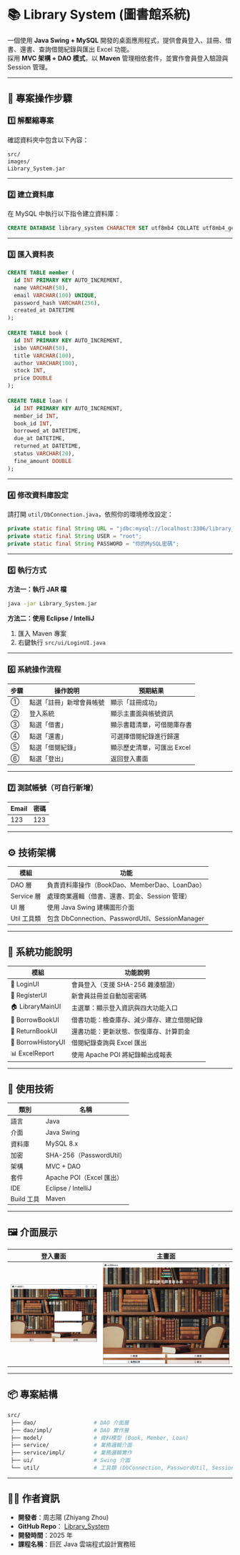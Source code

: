 # 📚 Library System (圖書館系統)

一個使用 **Java Swing + MySQL** 開發的桌面應用程式，提供會員登入、註冊、借書、還書、查詢借閱紀錄與匯出 Excel 功能。  
採用 **MVC 架構 + DAO 模式**，以 **Maven** 管理相依套件，並實作會員登入驗證與 Session 管理。

---

## 🧩 專案操作步驟

### 1️⃣ 解壓縮專案
確認資料夾中包含以下內容：

```
src/
images/
Library_System.jar
```

---

### 2️⃣ 建立資料庫
在 MySQL 中執行以下指令建立資料庫：

```sql
CREATE DATABASE library_system CHARACTER SET utf8mb4 COLLATE utf8mb4_general_ci;
```

---

### 3️⃣ 匯入資料表
```sql
CREATE TABLE member (
  id INT PRIMARY KEY AUTO_INCREMENT,
  name VARCHAR(50),
  email VARCHAR(100) UNIQUE,
  password_hash VARCHAR(256),
  created_at DATETIME
);

CREATE TABLE book (
  id INT PRIMARY KEY AUTO_INCREMENT,
  isbn VARCHAR(50),
  title VARCHAR(100),
  author VARCHAR(100),
  stock INT,
  price DOUBLE
);

CREATE TABLE loan (
  id INT PRIMARY KEY AUTO_INCREMENT,
  member_id INT,
  book_id INT,
  borrowed_at DATETIME,
  due_at DATETIME,
  returned_at DATETIME,
  status VARCHAR(20),
  fine_amount DOUBLE
);
```

---

### 4️⃣ 修改資料庫設定
請打開 `util/DbConnection.java`，依照你的環境修改設定：

```java
private static final String URL = "jdbc:mysql://localhost:3306/library_system?serverTimezone=UTC";
private static final String USER = "root";
private static final String PASSWORD = "你的MySQL密碼";
```

---

### 5️⃣ 執行方式

**方法一：執行 JAR 檔**
```bash
java -jar Library_System.jar
```

**方法二：使用 Eclipse / IntelliJ**
1. 匯入 Maven 專案  
2. 右鍵執行 `src/ui/LoginUI.java`

---

### 6️⃣ 系統操作流程

| 步驟 | 操作說明 | 預期結果 |
|------|-----------|-----------|
| ① | 點選「註冊」新增會員帳號 | 顯示「註冊成功」 |
| ② | 登入系統 | 顯示主畫面與帳號資訊 |
| ③ | 點選「借書」 | 顯示書籍清單，可借閱庫存書 |
| ④ | 點選「還書」 | 可選擇借閱紀錄進行歸還 |
| ⑤ | 點選「借閱紀錄」 | 顯示歷史清單，可匯出 Excel |
| ⑥ | 點選「登出」 | 返回登入畫面 |

---

### 7️⃣ 測試帳號（可自行新增）

| Email | 密碼 |
|--------|------|
| 123 | 123 |

---

## ⚙️ 技術架構

| 模組 | 功能 |
|------|------|
| DAO 層 | 負責資料庫操作（BookDao、MemberDao、LoanDao） |
| Service 層 | 處理商業邏輯（借書、還書、罰金、Session 管理） |
| UI 層 | 使用 Java Swing 建構圖形介面 |
| Util 工具類 | 包含 DbConnection、PasswordUtil、SessionManager |

---

## 🧱 系統功能說明

| 模組 | 功能說明 |
|------|-----------|
| 🔐 LoginUI | 會員登入（支援 SHA-256 雜湊驗證） |
| 📝 RegisterUI | 新會員註冊並自動加密密碼 |
| 🏠 LibraryMainUI | 主選單：顯示登入資訊與四大功能入口 |
| 📖 BorrowBookUI | 借書功能：檢查庫存、減少庫存、建立借閱紀錄 |
| 📕 ReturnBookUI | 還書功能：更新狀態、恢復庫存、計算罰金 |
| 📜 BorrowHistoryUI | 借閱紀錄查詢與 Excel 匯出 |
| 📊 ExcelReport | 使用 Apache POI 將紀錄輸出成報表 |

---

## 🧰 使用技術

| 類別 | 名稱 |
|------|------|
| 語言 | Java |
| 介面 | Java Swing |
| 資料庫 | MySQL 8.x |
| 加密 | SHA-256（PasswordUtil） |
| 架構 | MVC + DAO |
| 套件 | Apache POI（Excel 匯出） |
| IDE | Eclipse / IntelliJ |
| Build 工具 | Maven |

---

## 🖼️ 介面展示

| 登入畫面 | 主畫面 |
|-----------|-----------|
| ![LoginUI](https://github.com/chou890810-ctrl/Library_System/blob/main/LibrarySystem/src/main/resources/images/LoginUI.png) |![LoginUI](https://github.com/chou890810-ctrl/Library_System/blob/main/LibrarySystem/src/main/resources/images/LibraryMainUI.png)|

---

## 📦 專案結構
```bash
src/
 ├── dao/                  # DAO 介面層
 ├── dao/impl/             # DAO 實作層
 ├── model/                # 資料模型 (Book, Member, Loan)
 ├── service/              # 業務邏輯介面
 ├── service/impl/         # 業務邏輯實作
 ├── ui/                   # Swing 介面
 └── util/                 # 工具類 (DbConnection, PasswordUtil, SessionManager)
```

---

## 👨‍💻 作者資訊
- **開發者**：周志陽 (Zhiyang Zhou)  
- **GitHub Repo**： [Library_System](https://github.com/chou890810-ctrl/Library_System)  
- **開發時間**：2025 年  
- **課程名稱**：巨匠 Java 雲端程式設計實務班
